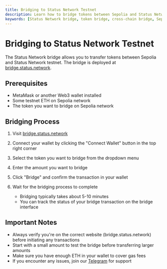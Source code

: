 ```yaml
---
title: Bridging to Status Network Testnet
description: Learn how to bridge tokens between Sepolia and Status Network testnet using the official Status Network bridge. Complete guide with prerequisites and step-by-step instructions.
keywords: [Status Network bridge, token bridge, cross-chain bridge, Sepolia bridge, L2 bridge, testnet bridge, blockchain bridge]
---
```


# Bridging to Status Network Testnet

The Status Network bridge allows you to transfer tokens between Sepolia and Status Network testnet. The bridge is deployed at [bridge.status.network](https://bridge.status.network).

## Prerequisites

- MetaMask or another Web3 wallet installed
- Some testnet ETH on Sepolia network
- The token you want to bridge on Sepolia network

## Bridging Process

1. Visit [bridge.status.network](https://bridge.status.network)

2. Connect your wallet by clicking the "Connect Wallet" button in the top right corner

3. Select the token you want to bridge from the dropdown menu

4. Enter the amount you want to bridge

5. Click "Bridge" and confirm the transaction in your wallet

6. Wait for the bridging process to complete
   - Bridging typically takes about 5-10 minutes
   - You can track the status of your bridge transaction on the bridge interface

## Important Notes

- Always verify you're on the correct website (bridge.status.network) before initiating any transactions
- Start with a small amount to test the bridge before transferring larger amounts
- Make sure you have enough ETH in your wallet to cover gas fees
- If you encounter any issues, join our [Telegram](https://t.me) for support
